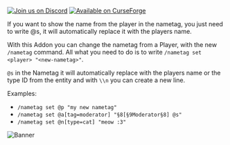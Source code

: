 [![Join us on Discord](https://cdn.jsdelivr.net/npm/@intergrav/devins-badges@3/assets/cozy/social/discord-plural_vector.svg)](https://discord.gg/Kc2H8PwR) [![Available on CurseForge](https://cdn.jsdelivr.net/npm/@intergrav/devins-badges@3/assets/cozy/available/curseforge_vector.svg)](https://www.curseforge.com/minecraft-bedrock/scripts/change-nametags)

If you want to show the name from the player in the nametag, you just need to write @s, it will automatically replace it with the players name.

With this Addon you can change the nametag from a Player, with the new `/nametag` command. All what you need to do is to write `/nametag set <player> "<new-nametag>"`.

`@s` in the Nametag it will automatically replace with the players name or the type ID from the entity and with `\\n` you can create a new line.


Examples:
- `/nametag set @p "my new nametag"`
- `/nametag set @a[tag=moderator] "§8[§9Moderator§8] @s"`
- `/nametag set @n[type=cat] "meow :3"`

![Banner](https://github.com/Hajsori/Change_Nametag/blob/main/Banner.png?raw=true)
